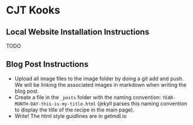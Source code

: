 # CJT Kooks 

## Local Website Installation Instructions
TODO

## Blog Post Instructions
- Upload all image files to the image folder by doing a git add and push. We will be linking the associated images in markdown when writing the blog post.
- Create a file in the `_posts` folder with the naming convention: `YEAR-MONTH-DAY-this-is-my-title.html` (jekyll parses this naming convention to display the title of the recipe in the main page).
- Write! The html style guidlines are in getmdl.io
